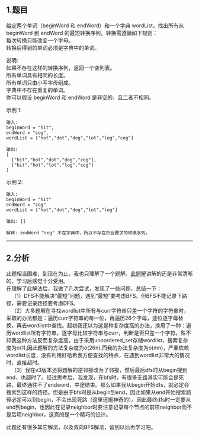 ## 1.题目
给定两个单词（beginWord 和 endWord）和一个字典 wordList，找出所有从 beginWord 到 endWord 的最短转换序列。转换需遵循如下规则：  
每次转换只能改变一个字母。  
转换后得到的单词必须是字典中的单词。  

说明:  
如果不存在这样的转换序列，返回一个空列表。  
所有单词具有相同的长度。  
所有单词只由小写字母组成。  
字典中不存在重复的单词。  
你可以假设 beginWord 和 endWord 是非空的，且二者不相同。  

示例 1:  
```
输入:
beginWord = "hit",
endWord = "cog",
wordList = ["hot","dot","dog","lot","log","cog"]

输出:
[
  ["hit","hot","dot","dog","cog"],
  ["hit","hot","lot","log","cog"]
]
```  

示例 2:  
```
输入:
beginWord = "hit"
endWord = "cog"
wordList = ["hot","dot","dog","lot","log"]

输出: []

解释: endWord "cog" 不在字典中，所以不存在符合要求的转换序列。
```  

---

## 2.分析
此题相当困难，到现在为止，我也只理解了一个题解。[此题解](https://leetcode-cn.com/problems/word-ladder-ii/solution/zhe-ti-you-xie-nan-bie-ren-de-dai-ma-zuo-xia-zhu-s/)讲解的还是非常清晰的，学习后感觉十分受用。  
在理解了此解法后，我做了几次尝试，发现了一些问题，总结一下：  
&emsp;（1）DFS不能解决“最短”问题，遇到“最短”要考虑BFS。但BFS不能记录下路径，需要记录路径要考虑DFS。  
&emsp;（2）大多题解在寻找wordlist中所有与curr字符串只差一个字符的字符串时，采取的办法都是：遍历curr字符串的每一位，再遍历26个字母，逐位逐字母替换，再去wordlist中查找。起初我还以为这是种复杂度高的办法，换用了一种：遍历wordlist所有字符串，逐字母比较字符串与curr，判断是否只差一个字符。殊不知我这种方法反而复杂度高。由于采用unoordered_set存储wordlist，搜索复杂度为o(1),因此题解的方法复杂度为o(26n),而我的办法复杂度为o(mn)，严重依赖wordlist长度，没有利用好哈希表方便查找的特点，在遇到wordlist非常大的情况时，直接超时。  
&emsp;（3）我在v3版本还将题解的逆邻接改为了邻接，然后最后dfs时从begin搜到end，也超时了。经过思考后，我发现，在bfs时，有很多支路其实可能会是死路，最终通往不了endword，中途结束。那么如果我从begin开始dfs，就必定会搜索到这样的路径。但是由于bfs时是从begin到end，因此如果从end开始搜索路径必定可以到begin，不会出现死路（这里还挺神奇的）。因此最终dfs时一定要从end到begin，也因此在记录neighbor时要注意记录每个节点的前项neighbor而不是后项neighbor，这真的是一个精巧的设计。  

此题还有很多其它解法，以及双向BFS解法，留到以后再学习吧。  